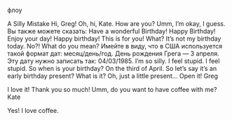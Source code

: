 
флоу

A Silly Mistake
Hi, Greg!
Oh, hi, Kate.
How are you?
Umm, I’m okay, I guess.
Вы также можете сказать: Have a wonderful Birthday! Happy Birthday! Enjoy your day!
Happy birthday! This is for you!
What? It’s not my birthday today.
No?! What do you mean?
Имейте в виду, что в США используется такой формат дат: месяц/день/год. День рождения Грега — 3 апреля. Эту дату нужно записать так: 04/03/1985.
I’m so silly.
I feel stupid.
I feel stupid. So when is your birthday?
On the third of April. So let’s say it’s an early birthday present? What is it?
Oh, just a little present... Open it!
Greg

I love it! Thank you so much! Umm, do you want to have coffee with me?
Kate

Yes! I love coffee.
